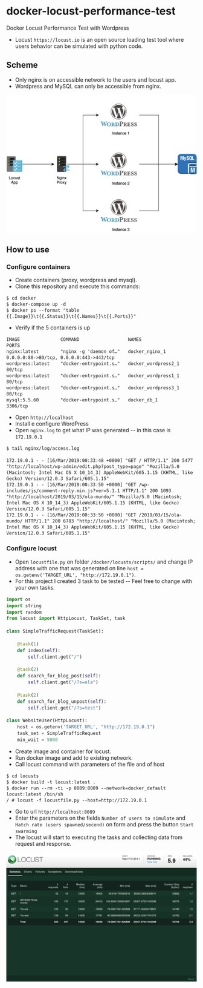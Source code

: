 # docker-locust-performance-test
Docker Locust Performance Test with Wordpress

* Locust `https://locust.io` is an open source loading test tool where users behavior can be simulated with python code.

## Scheme

*  Only nginx is on accessible network to the users and locust app.
*  Wordpress and MySQL can only be accessible from nginx.

![Screenshot](Diagram-Locust.png)

## How to use

### Configure containers

* Create containers (proxy, wordpress and mysql).
* Clone this repository and execute this commands:

```
$ cd docker
$ docker-compose up -d
$ docker ps --format "table {{.Image}}\t{{.Status}}\t{{.Names}}\t{{.Ports}}"
```

* Verify if the 5 containers is up

```
IMAGE               COMMAND                  NAMES                 PORTS
nginx:latest        "nginx -g 'daemon of…"   docker_nginx_1        0.0.0.0:80->80/tcp, 0.0.0.0:443->443/tcp
wordpress:latest    "docker-entrypoint.s…"   docker_wordpress2_1   80/tcp
wordpress:latest    "docker-entrypoint.s…"   docker_wordpress1_1   80/tcp
wordpress:latest    "docker-entrypoint.s…"   docker_wordpress3_1   80/tcp
mysql:5.5.60        "docker-entrypoint.s…"   docker_db_1           3306/tcp
```

* Open `http://localhost`
* Install e configure WordPress 
* Open `nginx.log` to get what IP was generated -- in this case is `172.19.0.1`

```
$ tail nginx/log/access.log

172.19.0.1 - - [16/Mar/2019:00:33:48 +0000] "GET / HTTP/1.1" 200 5477 "http://localhost/wp-admin/edit.php?post_type=page" "Mozilla/5.0 (Macintosh; Intel Mac OS X 10_14_3) AppleWebKit/605.1.15 (KHTML, like Gecko) Version/12.0.3 Safari/605.1.15"
172.19.0.1 - - [16/Mar/2019:00:33:50 +0000] "GET /wp-includes/js/comment-reply.min.js?ver=5.1.1 HTTP/1.1" 200 1093 "http://localhost/2019/03/15/ola-mundo/" "Mozilla/5.0 (Macintosh; Intel Mac OS X 10_14_3) AppleWebKit/605.1.15 (KHTML, like Gecko) Version/12.0.3 Safari/605.1.15"
172.19.0.1 - - [16/Mar/2019:00:33:50 +0000] "GET /2019/03/15/ola-mundo/ HTTP/1.1" 200 6783 "http://localhost/" "Mozilla/5.0 (Macintosh; Intel Mac OS X 10_14_3) AppleWebKit/605.1.15 (KHTML, like Gecko) Version/12.0.3 Safari/605.1.15"

```

### Configure locust

* Open `locustfile.py` on folder `/docker/locusts/scripts/` and change IP address with one that was generated on line `host = os.getenv('TARGET_URL', "http://172.19.0.1")`.
* For this project I created 3 task to be tested -- Feel free to change with your own tasks.

```python
import os                                                                                  
import string                                                                              
import random                                                                              
from locust import HttpLocust, TaskSet, task                                                     
                                                                                           
class SimpleTrafficRequest(TaskSet):       

    @task(1)
    def index(self):
        self.client.get("/")
    
    @task(2)
    def search_for_blog_post(self):
        self.client.get("/?s=ola")
    
    @task(2)
    def search_for_blog_unpost(self):
        self.client.get("/?s=test")

class WebsiteUser(HttpLocust):         
    host = os.getenv('TARGET_URL', "http://172.19.0.1")
    task_set = SimpleTrafficRequest                            
    min_wait = 5000
```
* Create image and container for locust.
* Run docker image and add to existing network.
* Call locust command with parameters of the file and of host 

```
$ cd locusts
$ docker build -t locust:latest .
$ docker run --rm -ti -p 8089:8089 --network=docker_default locust:latest /bin/sh
/ # locust -f locustfile.py --host=http://172.19.0.1
```

* Go to url `http://localhost:8089` 
* Enter the parameters on the fields `Number of users to simulate` and `Hatch rate (users spawned/second)` on form and press the button `Start swarming`
* The locust will start to executing the tasks and collecting data from request and response.

![Screenshot](Locust.png)
